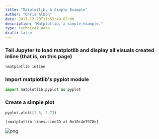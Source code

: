 ```yaml
---
title: "Matplotlib, A Simple Example"
author: "Chris Albon"
date: 2017-12-20T11:53:49-07:00
description: "Matplotlib, a simple example."
type: technical_note
draft: false
---
```

### Tell Jupyter to load matplotlib and display all visuals created inline (that is, on this page)


```python
%matplotlib inline
```

### Import matplotlib's pyplot module


```python
import matplotlib.pyplot as pyplot
```

### Create a simple plot


```python
pyplot.plot([1.6, 2.7])
```




    [<matplotlib.lines.Line2D at 0x10c4e7978>]




![png](matplotlib_simple_example_6_1.png)

